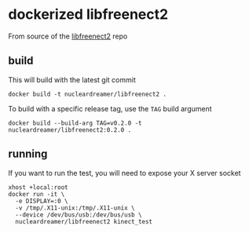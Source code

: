 # dockerized libfreenect2
From source of the [libfreenect2](https://github.com/OpenKinect/libfreenect2) repo

## build

This will build with the latest git commit

```
docker build -t nucleardreamer/libfreenect2 .
```

To build with a specific release tag, use the `TAG` build argument

```
docker build --build-arg TAG=v0.2.0 -t nucleardreamer/libfreenect2:0.2.0 .
```

## running
If you want to run the test, you will need to expose your X server socket

```
xhost +local:root
docker run -it \
  -e DISPLAY=:0 \
  -v /tmp/.X11-unix:/tmp/.X11-unix \
  --device /dev/bus/usb:/dev/bus/usb \
  nucleardreamer/libfreenect2 kinect_test
```
